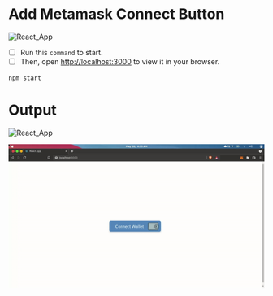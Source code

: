 # Add Metamask Connect Button
![React_App](https://img.shields.io/badge/Connect%20Metamask-Running-blue)

- [ ] Run this `command` to start.
- [ ] Then, open [http://localhost:3000](http://localhost:3000) to view it in your browser.

```
npm start
```

# Output
![React_App](https://img.shields.io/badge/Connect%20Metamask-Output-blue)

<p align="center">
  <img src="/helloreact/my-app/ouput/ouput.gif" alt="animated" />
</p>
